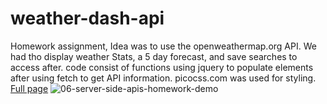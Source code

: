 # weather-dash-api
Homework assignment, Idea was to use the openweathermap.org API.
We had tho display weather Stats, a 5 day forecast, and save searches to access after.
code consist of functions using  jquery to populate elements after using fetch to get API information.
picocss.com was used for styling. [Full page](https://eliglezz.github.io/weather-dash-api/)
![06-server-side-apis-homework-demo](https://user-images.githubusercontent.com/61998811/135804210-2fb77f3c-9174-4686-b59d-aca95b56c465.png)
